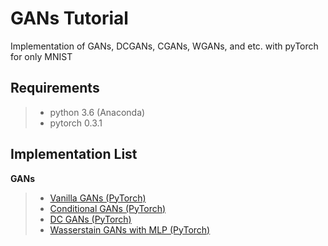 # GANs Tutorial
Implementation of GANs, DCGANs, CGANs, WGANs, and etc. with pyTorch for only MNIST

## Requirements
>* python 3.6 (Anaconda)
>* pytorch 0.3.1

## Implementation List
**GANs**
>* [Vanilla GANs (PyTorch)](https://github.com/Yangyangii/GAN-Tutorial/blob/master/PyTorch/Simple_GANs.ipynb)
>* [Conditional GANs (PyTorch)](https://github.com/Yangyangii/GAN-Tutorial/blob/master/PyTorch/Conditional_GANs.ipynb)
>* [DC GANs (PyTorch)](https://github.com/Yangyangii/GAN-Tutorial/blob/master/PyTorch/DCGAN.ipynb)
>* [Wasserstain GANs with MLP (PyTorch)](https://github.com/Yangyangii/GAN-Tutorial/blob/master/PyTorch/W-GAN(MLP).ipynb)
